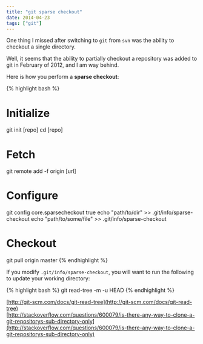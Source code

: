 ```yaml
---
title: "git sparse checkout"
date: 2014-04-23
tags: ["git"]
---
```


One thing I missed after switching to `git` from `svn` was the ability to checkout a single directory.

Well, it seems that the ability to partially checkout a repository was added to git in February of 2012, and I am way behind.

Here is how you perform a **sparse checkout**:

{% highlight bash %}
# Initialize
git init [repo]
cd [repo]

# Fetch 
git remote add -f origin [url]

# Configure
git config core.sparsecheckout true
echo "path/to/dir" >> .git/info/sparse-checkout
echo "path/to/some/file" >> .git/info/sparse-checkout

# Checkout
git pull origin master
{% endhighlight %}

If you modify `.git/info/sparse-checkout`, you will want to run the following to update your working directory:

{% highlight bash %}
git read-tree -m -u HEAD
{% endhighlight %}


    
   
[http://git-scm.com/docs/git-read-tree](http://git-scm.com/docs/git-read-tree)   
[http://stackoverflow.com/questions/600079/is-there-any-way-to-clone-a-git-repositorys-sub-directory-only](http://stackoverflow.com/questions/600079/is-there-any-way-to-clone-a-git-repositorys-sub-directory-only)   
